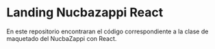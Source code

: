 
# Landing Nucbazappi React

En este repositorio encontraran el código correspondiente a la clase de maquetado del NucbaZappi con React.
